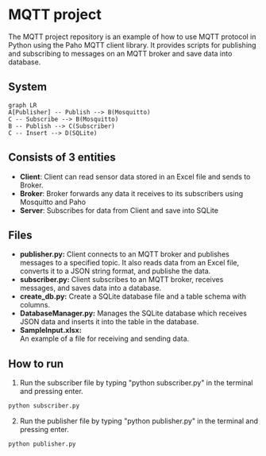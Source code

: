 # MQTT project

The MQTT project repository is an example of how to use MQTT protocol in Python using the Paho MQTT client library. It provides scripts for publishing and subscribing to messages on an MQTT broker and save data into database.

## System

```mermaid
graph LR
A[Publisher] -- Publish --> B(Mosquitto)
C -- Subscribe --> B(Mosquitto)
B -- Publish --> C(Subscriber)
C -- Insert --> D(SQLite)

```

## Consists of 3 entities
- **Client**: Client can read sensor data stored in an Excel file and sends to Broker.
- **Broker**: Broker forwards any data it receives to its subscribers using Mosquitto and Paho
- **Server**: Subscribes for data from Client and save into SQLite


## Files
- **publisher.py:** 
Client connects to an MQTT broker and publishes messages to a specified topic. It also reads data from an Excel file, converts it to a JSON string format, and publishe the data.
- **subscriber.py:** 
Client subscribes to an MQTT broker, receives messages, and saves data into a database.
- **create_db.py:** 
Create a SQLite database file and a table schema with columns.
- **DatabaseManager.py:** 
Manages the SQLite database which receives JSON data and inserts it into the table in the database.
- **SampleInput.xlsx:**  
An example of a file for receiving and sending data.

## How to run

1. Run the subscriber file by typing "python subscriber.py" in the terminal and pressing enter. 
``` bash
python subscriber.py
```
2. Run the publisher file by typing "python publisher.py" in the terminal and pressing enter. 
``` bash
python publisher.py
```


